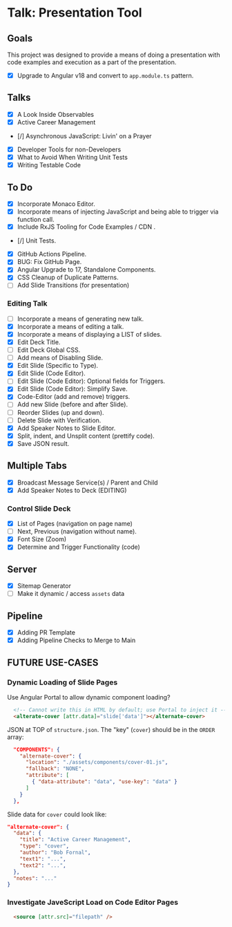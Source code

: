 # Talk: Presentation Tool

## Goals

This project was designed to provide a means of doing a presentation with code examples and execution as a part of the presentation.

- [x] Upgrade to Angular v18 and convert to `app.module.ts` pattern.

## Talks

- [x] A Look Inside Observables
- [x] Active Career Management
- [/] Asynchronous JavaScript: Livin' on a Prayer
- [x] Developer Tools for non-Developers
- [x] What to Avoid When Writing Unit Tests
- [x] Writing Testable Code

## To Do

- [x] Incorporate Monaco Editor.
- [x] Incorporate means of injecting JavaScript and being able to trigger via function call.
- [x] Include RxJS Tooling for Code Examples / CDN [](https://rxjs.dev/guide/importing#cdn).
- [/] Unit Tests.
- [x] GitHub Actions Pipeline.
- [x] BUG: Fix GitHub Page.
- [x] Angular Upgrade to 17, Standalone Components.
- [x] CSS Cleanup of Duplicate Patterns.
- [ ] Add Slide Transitions (for presentation)

### Editing Talk

- [ ] Incorporate a means of generating new talk.
- [x] Incorporate a means of editing a talk.
- [x] Incorporate a means of displaying a LIST of slides.
- [x] Edit Deck Title.
- [ ] Edit Deck Global CSS.
- [ ] Add means of Disabling Slide.
- [x] Edit Slide (Specific to Type).
- [x] Edit Slide (Code Editor).
- [ ] Edit Slide (Code Editor): Optional fields for Triggers.
- [x] Edit Slide (Code Editor): Simplify Save.
- [x] Code-Editor (add and remove) triggers.
- [ ] Add new Slide (before and after Slide).
- [ ] Reorder Slides (up and down).
- [ ] Delete Slide with Verification.
- [x] Add Speaker Notes to Slide Editor.
- [x] Split, indent, and Unsplit content (prettify code).
- [x] Save JSON result.

## Multiple Tabs

- [x] Broadcast Message Service(s) / Parent and Child
- [x] Add Speaker Notes to Deck (EDITING)

### Control Slide Deck

- [x] List of Pages (navigation on page name)
- [ ] Next, Previous (navigation without name).
- [x] Font Size (Zoom)
- [x] Determine and Trigger Functionality (code)

## Server

- [x] Sitemap Generator
- [ ] Make it dynamic / access `assets` data

## Pipeline

- [x] Adding PR Template
- [x] Adding Pipeline Checks to Merge to Main

## FUTURE USE-CASES

### Dynamic Loading of Slide Pages

Use Angular Portal to allow dynamic component loading?

```html
  <!-- Cannot write this in HTML by default; use Portal to inject it -->
  <alterate-cover [attr.data]="slide['data']"></alternate-cover>
```

JSON at TOP of `structure.json`. The "key" (`cover`) should be in the `ORDER` array:

```json
  "COMPONENTS": {
    "alternate-cover": {
      "location": "./assets/components/cover-01.js",
      "fallback": "NONE",
      "attribute": [
        { "data-attribute": "data", "use-key": "data" }
      ]
    }
  },
```

Slide data for `cover` could look like:

```json
"alternate-cover": {
  "data": {
    "title": "Active Career Management",
    "type": "cover",
    "author": "Bob Fornal",
    "text1": "...",
    "text2": "...",
  },
  "notes": "..."
}
```

### Investigate JaveScript Load on Code Editor Pages

```html
  <source [attr.src]="filepath" />
```

